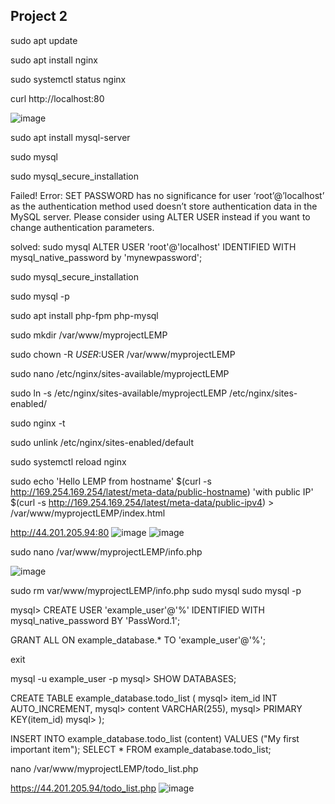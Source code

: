 
## Project 2 ##

sudo apt update

sudo apt install nginx

sudo systemctl status nginx

curl http://localhost:80

![image](https://user-images.githubusercontent.com/106885875/177059656-5c37c998-9723-43c4-baa4-2b262caf29a8.png)

sudo apt install mysql-server

sudo mysql

sudo mysql_secure_installation

Failed! Error: SET PASSWORD has no significance for user ‘root’@’localhost’ as the authentication method used doesn’t store authentication data in the MySQL server. Please consider using ALTER USER instead if you want to change authentication parameters.

solved: sudo mysql
ALTER USER 'root'@'localhost' IDENTIFIED WITH mysql_native_password by 'mynewpassword';

sudo mysql_secure_installation

sudo mysql -p

sudo apt install php-fpm php-mysql

sudo mkdir /var/www/myprojectLEMP

sudo chown -R $USER:$USER /var/www/myprojectLEMP

sudo nano /etc/nginx/sites-available/myprojectLEMP

sudo ln -s /etc/nginx/sites-available/myprojectLEMP /etc/nginx/sites-enabled/

sudo nginx -t

sudo unlink /etc/nginx/sites-enabled/default

sudo systemctl reload nginx

sudo echo 'Hello LEMP from hostname' $(curl -s http://169.254.169.254/latest/meta-data/public-hostname) 'with public IP' $(curl -s http://169.254.169.254/latest/meta-data/public-ipv4) > /var/www/myprojectLEMP/index.html


http://44.201.205.94:80
![image](https://user-images.githubusercontent.com/106885875/177115655-934c1c34-7e82-45d6-80cd-6eca9b279b39.png)
![image](https://user-images.githubusercontent.com/106885875/177115793-0220694f-0c25-4c49-8438-6a8a21786760.png)


  
  
sudo nano /var/www/myprojectLEMP/info.php
  
![image](https://user-images.githubusercontent.com/106885875/177114983-b841d00f-bf78-4800-9854-1033ebfb7973.png)


 sudo rm var/www/myprojectLEMP/info.php
 sudo mysql
 sudo mysql -p
 
 mysql> CREATE USER 'example_user'@'%' IDENTIFIED WITH mysql_native_password BY 'PassWord.1';
 
 GRANT ALL ON example_database.* TO 'example_user'@'%';
 
 exit
 
 mysql -u example_user -p
mysql> SHOW DATABASES;

CREATE TABLE example_database.todo_list (
mysql>     item_id INT AUTO_INCREMENT,
mysql>     content VARCHAR(255),
mysql>     PRIMARY KEY(item_id)
mysql> );

INSERT INTO example_database.todo_list (content) VALUES ("My first important item");
SELECT * FROM example_database.todo_list;

nano /var/www/myprojectLEMP/todo_list.php


https://44.201.205.94/todo_list.php
![image](https://user-images.githubusercontent.com/106885875/177124189-36b2ee6e-3c45-423c-8691-70daf2dde6e3.png)




 
  
